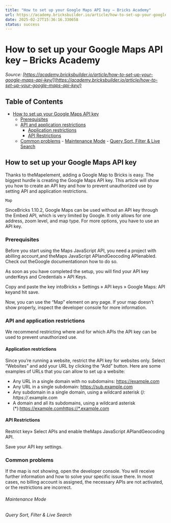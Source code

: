 ```yaml
---
title: "How to set up your Google Maps API key – Bricks Academy"
url: https://academy.bricksbuilder.io/article/how-to-set-up-your-google-maps-api-key/
date: 2025-02-27T15:36:16.330658
status: success
---
```


# How to set up your Google Maps API key – Bricks Academy

*Source: [https://academy.bricksbuilder.io/article/how-to-set-up-your-google-maps-api-key/](https://academy.bricksbuilder.io/article/how-to-set-up-your-google-maps-api-key/)*

## Table of Contents

- [How to set up your Google Maps API key](#how-to-set-up-your-google-maps-api-key)
  - [Prerequisites](#prerequisites)
  - [API and application restrictions](#api-and-application-restrictions)
    - [Application restrictions](#application-restrictions)
    - [API Restrictions](#api-restrictions)
  - [Common problems](#common-problems)
        - [Maintenance Mode](#maintenance-mode)
        - [Query Sort, Filter & Live Search](#query-sort-filter--live-search)

## How to set up your Google Maps API key

Thanks to theMapelement, adding a Google Map to Bricks is easy. The biggest hurdle is creating the Google Maps API key. This article will show you how to create an API key and how to prevent unauthorized use by setting API and application restrictions.

`Map`

SinceBricks 1.10.2, Google Maps can be used without an API key through the Embed API, which is very limited by Google. It only allows for one address, zoom level, and map type. For more options, you have to use an API key.

### Prerequisites

Before you start using the Maps JavaScript API, you need a project with abilling account,and theMaps JavaScript APIandGeocoding APIenabled. Check out theGoogle documentationon how to do so.

As soon as you have completed the setup, you will find your API key underKeys and Credentials » API Keys.

Copy and paste the key intoBricks » Settings » API keys » Google Maps: API keyand hit save.

Now, you can use the “Map” element on any page. If your map doesn’t show properly, inspect the developer console for more information.

### API and application restrictions

We recommend restricting where and for which APIs the API key can be used to prevent unauthorized use.

#### Application restrictions

Since you’re running a website, restrict the API key for websites only. Select “Websites” and add your URL by clicking the “Add” button. Here are some examples of URLs that you can allow to set up a website:

- Any URL in a single domain with no subdomains: https://example.com
- Any URL in a single subdomain: https://sub.example.com
- Any subdomain in a single domain, using a wildcard asterisk (*): https://*.example.com
- A domain and all its subdomains, using a wildcard asterisk (*):https://example.comhttps://*.example.com

#### API Restrictions

Restrict key» Select APIs and enable theMaps JavaScript APIandGeocoding API.

Save your API key settings.

### Common problems

If the map is not showing, open the developer console. You will receive further information and how to solve your specific issue there. In most cases, no billing account is assigned, the necessary APIs are not activated, or the restrictions are incorrect.

###### Maintenance Mode

###### Query Sort, Filter & Live Search


